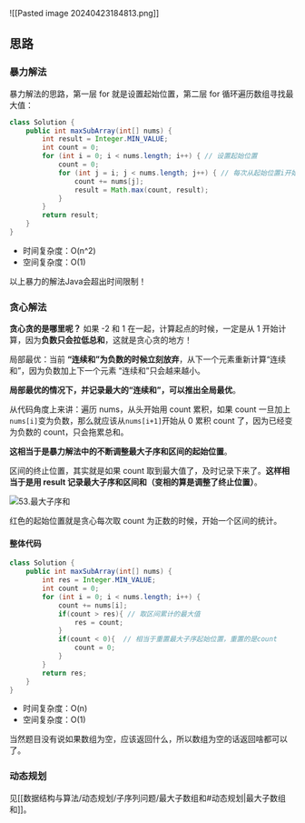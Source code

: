 ![[Pasted image 20240423184813.png]]

## 思路

### 暴力解法

暴力解法的思路，第一层 for 就是设置起始位置，第二层 for 循环遍历数组寻找最大值：

```java
class Solution {
    public int maxSubArray(int[] nums) {
        int result = Integer.MIN_VALUE;
        int count = 0;
        for (int i = 0; i < nums.length; i++) { // 设置起始位置
            count = 0;
            for (int j = i; j < nums.length; j++) { // 每次从起始位置i开始遍历寻找最大值
                count += nums[j];
                result = Math.max(count, result);
            }
        }
        return result;
    }
}
```

- 时间复杂度：O(n^2)
- 空间复杂度：O(1)

以上暴力的解法Java会超出时间限制！

### 贪心解法

**贪心贪的是哪里呢？** 如果 -2 和 1 在一起，计算起点的时候，一定是从 1 开始计算，因为**负数只会拉低总和**，这就是贪心贪的地方！

局部最优：当前 **“连续和”为负数的时候立刻放弃**，从下一个元素重新计算“连续和”，因为负数加上下一个元素 “连续和”只会越来越小。

**局部最优的情况下，并记录最大的“连续和”，可以推出全局最优**。

从代码角度上来讲：遍历 nums，从头开始用 count 累积，如果 count 一旦加上 `nums[i]`变为负数，那么就应该从`nums[i+1]`开始从 0 累积 count 了，因为已经变为负数的 count，只会拖累总和。

**这相当于是暴力解法中的不断调整最大子序和区间的起始位置**。

区间的终止位置，其实就是如果 count 取到最大值了，及时记录下来了。**这样相当于是用 result 记录最大子序和区间和（变相的算是调整了终止位置）**。

![53.最大子序和](https://code-thinking.cdn.bcebos.com/gifs/53.%E6%9C%80%E5%A4%A7%E5%AD%90%E5%BA%8F%E5%92%8C.gif)

红色的起始位置就是贪心每次取 count 为正数的时候，开始一个区间的统计。
#### 整体代码

```java
class Solution {
    public int maxSubArray(int[] nums) {
        int res = Integer.MIN_VALUE;
        int count = 0;
        for (int i = 0; i < nums.length; i++) { 
            count += nums[i];
            if(count > res){ // 取区间累计的最大值
                res = count;
            }
            if(count < 0){  // 相当于重置最大子序起始位置，重置的是count
                count = 0;
            }
        }
        return res;
    }
}
```

- 时间复杂度：O(n)
- 空间复杂度：O(1)

当然题目没有说如果数组为空，应该返回什么，所以数组为空的话返回啥都可以了。

### 动态规划

见[[数据结构与算法/动态规划/子序列问题/最大子数组和#动态规划|最大子数组和]]。